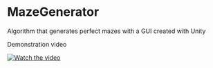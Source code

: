 # MazeGenerator
Algorithm that generates perfect mazes with a GUI created with Unity

Demonstration video

[![Watch the video](https://i.imgur.com/KnXPQZb.png)](https://youtu.be/T_79o8ZVquM)
